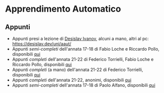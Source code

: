 # Apprendimento Automatico

## Appunti

- Appunti presi a lezione di [Desislav Ivanov](https://github.com/EvolveYourMind), alcuni a mano, altri al pc: https://desislav.dev/uni/aaut/
- Appunti _semi-completi_ dell'annata 17-18 di Fabio Loche e Riccardo Pollo, disponibili [qui](Appunti/Libro%20Studenti%2017-18.pdf)
- Appunti _completi_ dell'annata 21-22 di Federico Torrielli, Fabio Loche e Riccardo Pollo, disponibili [qui](Appunti/AAUT.pdf)
- Appunti _completi_ (a mano) dell'annata 21-22 di Federico Torrielli, disponibili [qui](Appunti/riassunto_aaut.pdf)
- Appunti _completi_ dell'annata 21-22, anonimi, disponibili [qui](Appunti/AAUT_2021.pdf)
- Appunti _semi-completi_ dell'annata 17-18 di Paolo Alfano, disponibili [qui](Appunti/Alfano_2018.pdf)
